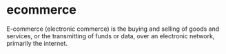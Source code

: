 # ecommerce
E-commerce (electronic commerce) is the buying and selling of goods and services, or the transmitting of funds or data, over an electronic network, primarily the internet.
